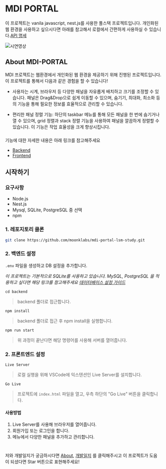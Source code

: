 # MDI PORTAL

이 프로젝트는 vanila javascript, nest.js를 사용한 풀스택 프로젝트입니다. 개인화된 웹 환경을 사용하고 싶으시다면 아래를 참고해서 로컬에서 간편하게 사용하실 수 있습니다.[API 명세](docs/API.md)

![시연영상](https://github.com/moonklabs/mdi-portal-lsm-study/assets/62977652/f1bb20b1-be9a-4a41-9d82-1c6e4b817071)

## About MDI-PORTAL

<!-- 이 프로젝트는 다음과 같은 기능을 제공합니다. -->

<!-- - **사용자 회원가입 및 로그인**: 회원가입과 로그인을 통해 개인화된 환경을 제공합니다.
- **타임존 및 브라우저 패널**: 타임존을 설정한 시계 패널과 브라우저 패널을 생성할 수 있습니다.
- **생성한 패널 관리**: 생성한 패널들을 Drag&Drop, 숨기기, 최대화와 같은 기능을 사용할 수 있습니다.
- **메뉴 기능**: 하단에 있는 taskbar 우측에 있는 메뉴에서 모두 숨기기, 모두 열기, grid정렬, stack 정렬을 사용할 수 있습니다. -->

MDI 프로젝트는 웹환경에서 개인화된 웹 환경을 제공하기 위해 진행된 프로젝트입니다. 이 프로젝트를 통해서 다음과 같은 경험을 할 수 있습니다!

- 사용자는 시계, 브라우저 등 다양한 패널을 자유롭게 배치하고 크기를 조정할 수 있습니다. 패널은 Drag&Drop으로 쉽게 이동할 수 있으며, 숨기기, 최대화, 최소화 등의 기능을 통해 필요한 정보를 효율적으로 관리할 수 있습니다.

- 편리한 패널 정렬 기능: 하단의 taskbar 메뉴를 통해 모든 패널을 한 번에 숨기거나 열 수 있으며, grid 정렬과 stack 정렬 기능을 사용하여 패널을 깔끔하게 정렬할 수 있습니다. 이 기능은 작업 효율성을 크게 향상시킵니다.

###

기능에 대한 자세한 내용은 아래 링크를 참고해주세요

- [Backend](./backend/README.md)
- [Frontend](./frontend/README.md)

## 시작하기

### 요구사항

- Node.js
- Nest.js
- Mysql, SQLite, PostgreSQL 중 선택
- npm

### 1. 레포지토리 클론

```bash
git clone https://github.com/moonklabs/mdi-portal-lsm-study.git
```

### 2. 백엔드 설정

`.env` 파일을 생성하고 DB 설정을 추가합니다.

_이 프로젝트는 기본적으로 SQLite를 사용하고 있습니다. MySQL, PostgreSQL 을 적용하고 싶다면 해당 링크를 참고해주세요 [데이터베이스 설정 가이드](docs/DB_guide.md)_

`cd backend`

> backend 폴더로 접근합니다.

`npm install`

> backend 폴더로 접근 후 npm install을 실행합니다.

`npm run start`

> 위 과정이 끝난다면 해당 명령어를 사용해 서버를 열어줍니다.

### 2. 프론트엔드 설정

`Live Server`

> 로컬 실행을 위해 VSCode에 익스텐션인 Live Server를 설치합니다.

`Go Live`

> 프로젝트에 `index.html` 파일을 열고, 우측 하단의 "Go Live" 버튼을 클릭합니다.

#### 사용방법

1. Live Server를 사용해 브라우저를 열어줍니다.
2. 회원가입 또는 로그인을 합니다.
3. 메뉴에서 다양한 패널을 추가하고 관리합니다.

#

저와 개발일지가 궁금하시다면 [About](docs/about.md), [개발일지](docs/개발일지/) 를 클릭해주시고 이 프로젝트가 도움이 되셨다면 Star 버튼으로 표현해주세요!
